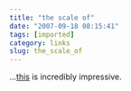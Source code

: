 ```yaml
---
title: "the scale of"
date: "2007-09-18 08:15:41"
tags: [imported]
category: links
slug: the_scale_of
---
```


...<a href="http://www.mtc.ca.gov/news/info/movies/bay_bridge_video_9-07.htm">this</a> is incredibly impressive.
